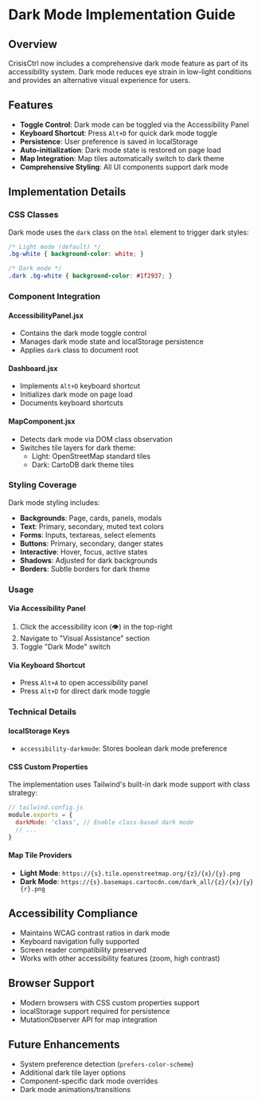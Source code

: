 # Dark Mode Implementation Guide

## Overview
CrisisCtrl now includes a comprehensive dark mode feature as part of its accessibility system. Dark mode reduces eye strain in low-light conditions and provides an alternative visual experience for users.

## Features
- **Toggle Control**: Dark mode can be toggled via the Accessibility Panel
- **Keyboard Shortcut**: Press `Alt+D` for quick dark mode toggle
- **Persistence**: User preference is saved in localStorage
- **Auto-initialization**: Dark mode state is restored on page load
- **Map Integration**: Map tiles automatically switch to dark theme
- **Comprehensive Styling**: All UI components support dark mode

## Implementation Details

### CSS Classes
Dark mode uses the `dark` class on the `html` element to trigger dark styles:

```css
/* Light mode (default) */
.bg-white { background-color: white; }

/* Dark mode */
.dark .bg-white { background-color: #1f2937; }
```

### Component Integration

#### AccessibilityPanel.jsx
- Contains the dark mode toggle control
- Manages dark mode state and localStorage persistence
- Applies `dark` class to document root

#### Dashboard.jsx
- Implements `Alt+D` keyboard shortcut
- Initializes dark mode on page load
- Documents keyboard shortcuts

#### MapComponent.jsx
- Detects dark mode via DOM class observation
- Switches tile layers for dark theme:
  - Light: OpenStreetMap standard tiles
  - Dark: CartoDB dark theme tiles

### Styling Coverage
Dark mode styling includes:
- **Backgrounds**: Page, cards, panels, modals
- **Text**: Primary, secondary, muted text colors
- **Forms**: Inputs, textareas, select elements
- **Buttons**: Primary, secondary, danger states
- **Interactive**: Hover, focus, active states
- **Shadows**: Adjusted for dark backgrounds
- **Borders**: Subtle borders for dark theme

### Usage

#### Via Accessibility Panel
1. Click the accessibility icon (👁️) in the top-right
2. Navigate to "Visual Assistance" section
3. Toggle "Dark Mode" switch

#### Via Keyboard Shortcut
- Press `Alt+A` to open accessibility panel
- Press `Alt+D` for direct dark mode toggle

### Technical Details

#### localStorage Keys
- `accessibility-darkmode`: Stores boolean dark mode preference

#### CSS Custom Properties
The implementation uses Tailwind's built-in dark mode support with class strategy:

```javascript
// tailwind.config.js
module.exports = {
  darkMode: 'class', // Enable class-based dark mode
  // ...
}
```

#### Map Tile Providers
- **Light Mode**: `https://{s}.tile.openstreetmap.org/{z}/{x}/{y}.png`
- **Dark Mode**: `https://{s}.basemaps.cartocdn.com/dark_all/{z}/{x}/{y}{r}.png`

## Accessibility Compliance
- Maintains WCAG contrast ratios in dark mode
- Keyboard navigation fully supported
- Screen reader compatibility preserved
- Works with other accessibility features (zoom, high contrast)

## Browser Support
- Modern browsers with CSS custom properties support
- localStorage support required for persistence
- MutationObserver API for map integration

## Future Enhancements
- System preference detection (`prefers-color-scheme`)
- Additional dark tile layer options
- Component-specific dark mode overrides
- Dark mode animations/transitions